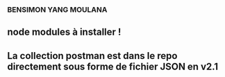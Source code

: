 ### BENSIMON YANG MOULANA

## node modules à installer !
## La collection postman est dans le repo directement sous forme de fichier JSON en v2.1

